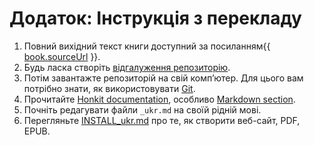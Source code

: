 # Додаток: Інструкція з перекладу

1. Повний вихідний текст книги доступний за посиланням{{ [book.sourceUrl](https://github.com/swaroopch/byte-of-python) }}.
2. Будь ласка створіть [відгалуження репозиторію](https://help.github.com/articles/fork-a-repo).
3. Потім завантажте репозиторій на свій комп’ютер. Для цього вам потрібно знати, як використовувати [Git](http://www.git-scm.com).
4. Прочитайте [Honkit documentation](https://honkit.netlify.app), особливо [Markdown section](https://honkit.netlify.app/syntax/markdown.html).
5. Почніть редагувати файли `_ukr.md` на своїй рідній мові.
6. Перегляньте [INSTALL_ukr.md](https://github.com/swaroopch/byte-of-python/blob/master/INSTALL_ukr.md) про те, як створити веб-сайт, PDF, EPUB.
